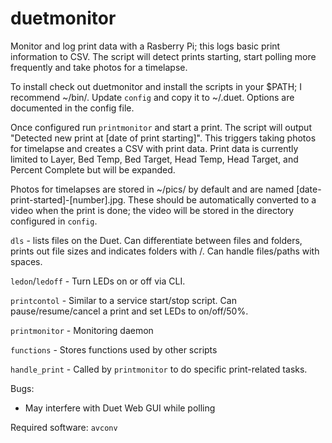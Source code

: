 # duetmonitor
Monitor and log print data with a Rasberry Pi; this logs basic print information to CSV. The script will detect prints starting,  start polling more frequently and take photos for a timelapse.

To install check out duetmonitor and install the scripts in your $PATH; I recommend ~/bin/. Update ``config``  and copy it to ~/.duet. Options are documented in the config file. 

Once configured run ``printmonitor`` and start a print. The script will output "Detected new print at [date of print starting]". This triggers taking photos for timelapse and creates a CSV with print data. Print data is currently limited to Layer, Bed Temp, Bed Target, Head Temp, Head Target, and Percent Complete but will be expanded.

Photos for timelapses are stored in ~/pics/ by default and are named [date-print-started]-[number].jpg. These should be automatically converted to a video when the print is done; the video will be stored in the directory configured in ``config``.

``dls`` - lists files on the Duet. Can differentiate between files and folders, prints out file sizes and indicates folders with /. Can handle files/paths with spaces. 

``ledon``/``ledoff`` - Turn LEDs on or off via CLI.

``printcontol`` - Similar to a service start/stop script. Can pause/resume/cancel a print and set LEDs to on/off/50%.

``printmonitor`` - Monitoring daemon

``functions`` - Stores functions used by other scripts

``handle_print`` - Called by ``printmonitor`` to do specific print-related tasks.

Bugs:

* May interfere with Duet Web GUI while polling

Required software:
``avconv``

